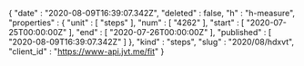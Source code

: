 {
  "date" : "2020-08-09T16:39:07.342Z",
  "deleted" : false,
  "h" : "h-measure",
  "properties" : {
    "unit" : [ "steps" ],
    "num" : [ "4262" ],
    "start" : [ "2020-07-25T00:00:00Z" ],
    "end" : [ "2020-07-26T00:00:00Z" ],
    "published" : [ "2020-08-09T16:39:07.342Z" ]
  },
  "kind" : "steps",
  "slug" : "2020/08/hdxvt",
  "client_id" : "https://www-api.jvt.me/fit"
}
